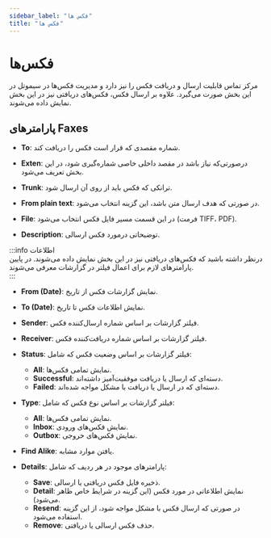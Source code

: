 ```yaml
---
sidebar_label: "فکس ها"
title: "فکس ها"
---
```



# فکس‌ها

مرکز تماس قابلیت ارسال و دریافت فکس را نیز دارد و مدیریت فکس‌ها در سیموتل در این بخش صورت می‌گیرد. علاوه بر ارسال فکس، فکس‌های دریافتی نیز در این بخش نمایش داده می‌شوند.

## پارامترهای Faxes

- **To**: شماره مقصدی که قرار است فکس را دریافت کند.  

- **Exten**: درصورتی‌که نیاز باشد در مقصد داخلی خاصی شماره‌گیری شود، در این بخش تعریف می‌شود.  

- **Trunk**: ترانکی که فکس باید از روی آن ارسال شود.  

- **From plain text**: در صورتی که هدف ارسال متن باشد، این گزینه انتخاب می‌شود.  

- **File**: در این قسمت مسیر فایل فکس انتخاب می‌شود (فرمت TIFF، PDF).  

- **Description**: توضیحاتی درمورد فکس ارسالی.  

:::info اطلاعات  
درنظر داشته باشید که فکس‌های دریافتی نیز در این بخش نمایش داده می‌شوند. در پایین پارامترهای لازم برای اعمال فیلتر در گزارشات معرفی می‌شوند.  
:::

- **From (Date)**: نمایش گزارشات فکس از تاریخ.  

- **To (Date)**: نمایش اطلاعات فکس تا تاریخ.  

- **Sender**: فیلتر گزارشات بر اساس شماره ارسال‌کننده فکس.  

- **Receiver**: فیلتر گزارشات بر اساس شماره دریافت‌کننده فکس.  

- **Status**: فیلتر گزارشات بر اساس وضعیت فکس که شامل:  
	- **All**: نمایش تمامی فکس‌ها.  
	- **Successful**: دسته‌ای که ارسال یا دریافت موفقیت‌آمیز داشته‌اند.  
	- **Failed**: دسته‌ای که در ارسال یا دریافت با مشکل مواجه شده‌اند.
	
- **Type**: فیلتر گزارشات بر اساس نوع فکس که شامل:  
	- **All**: نمایش تمامی فکس‌ها.  
	- **Inbox**: نمایش فکس‌های ورودی.  
	- **Outbox**: نمایش فکس‌های خروجی.  

- **Find Alike**: یافتن موارد مشابه.  

- **Details**: پارامترهای موجود در هر ردیف که شامل:  
	- **Save**: ذخیره فایل فکس دریافتی یا ارسالی.  
	- **Detail**: نمایش اطلاعاتی در مورد فکس (این گزینه در شرایط خاص ظاهر می‌شود).  
	- **Resend**: در صورتی که ارسال فکس با مشکل مواجه شود، از این گزینه استفاده می‌شود.  
	- **Remove**: حذف فکس ارسالی یا دریافتی.  